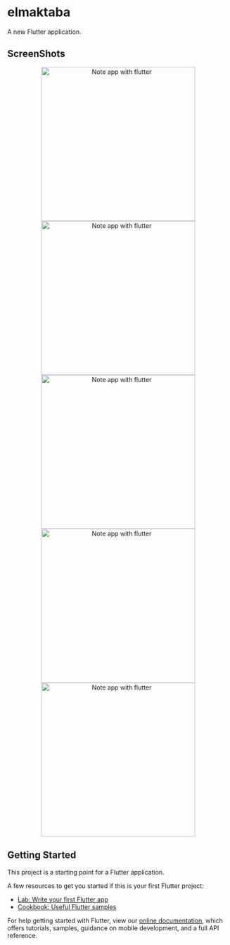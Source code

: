 # elmaktaba

A new Flutter application.



## ScreenShots
<p align="center">
    <img src="https://mostaql.hsoubcdn.com/uploads/494160-AZ7mB-1549141436-cMQjK-iPhone-6-7-8-%E2%80%93-4.png" width="350" alt="Note app with flutter">
    <img src="https://mostaql.hsoubcdn.com/uploads/494160-qdXtL-1549141436-NPZ52-iPhone-6-7-8-%E2%80%93-3.png" width="350" alt="Note app with flutter">
    <img src="https://mostaql.hsoubcdn.com/uploads/494160-HpPsk-1549141437-cnG18-iPhone-6-7-8-%E2%80%93-5.png" width="350" alt="Note app with flutter">
    <img src="https://mostaql.hsoubcdn.com/uploads/494160-i3Pi6-1549141437-IRN0k-iPhone-6-7-8-%E2%80%93-6.png" width="350" alt="Note app with flutter">
      <img src="https://mostaql.hsoubcdn.com/uploads/494160-opFRW-1549141437-qZW8s-iPhone-6-7-8-%E2%80%93-7.png" width="350" alt="Note app with flutter">
  

</p>









## Getting Started

This project is a starting point for a Flutter application.

A few resources to get you started if this is your first Flutter project:

- [Lab: Write your first Flutter app](https://flutter.io/docs/get-started/codelab)
- [Cookbook: Useful Flutter samples](https://flutter.io/docs/cookbook)

For help getting started with Flutter, view our 
[online documentation](https://flutter.io/docs), which offers tutorials, 
samples, guidance on mobile development, and a full API reference.
